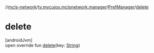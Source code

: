 //[mcls-network](../../../index.md)/[tv.mycujoo.mclsnetwork.manager](../index.md)/[PrefManager](index.md)/[delete](delete.md)

# delete

[androidJvm]\
open override fun [delete](delete.md)(key: [String](https://kotlinlang.org/api/latest/jvm/stdlib/kotlin/-string/index.html))
